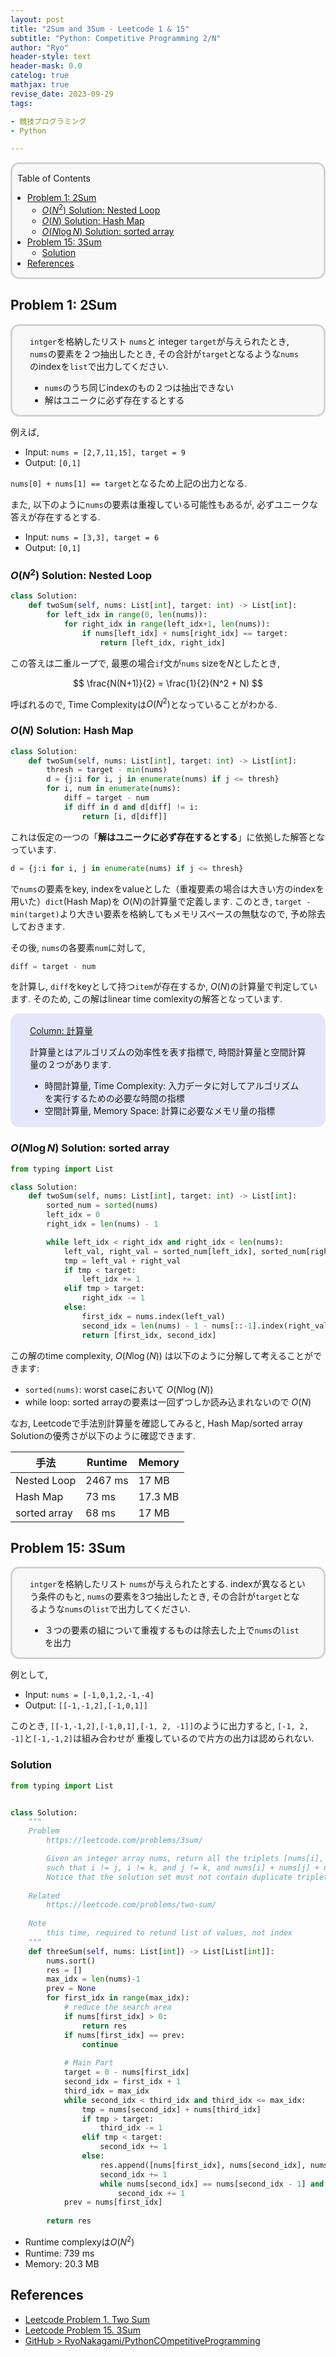 ```yaml
---
layout: post
title: "2Sum and 3Sum - Leetcode 1 & 15"
subtitle: "Python: Competitive Programming 2/N"
author: "Ryo"
header-style: text
header-mask: 0.0
catelog: true
mathjax: true
revise_date: 2023-09-29
tags:

- 競技プログラミング
- Python

---
```


<div style='border-radius: 1em; border-style:solid; border-color:#D3D3D3; background-color:#F8F8F8'>

<p class="h4">&nbsp;&nbsp;Table of Contents</p>

<!-- START doctoc generated TOC please keep comment here to allow auto update -->
<!-- DON'T EDIT THIS SECTION, INSTEAD RE-RUN doctoc TO UPDATE -->

- [Problem 1: 2Sum](#problem-1-2sum)
  - [$O(N^2)$ Solution: Nested Loop](#on%5E2-solution-nested-loop)
  - [$O(N)$ Solution: Hash Map](#on-solution-hash-map)
  - [$O(N \log N)$ Solution: sorted array](#on-%5Clog-n-solution-sorted-array)
- [Problem 15: 3Sum](#problem-15-3sum)
  - [Solution](#solution)
- [References](#references)

<!-- END doctoc generated TOC please keep comment here to allow auto update -->


</div>

## Problem 1: 2Sum

<div style='padding-left: 2em; padding-right: 2em; border-radius: 1em; border-style:solid; border-color:#D3D3D3; background-color:#F8F8F8'>

`intger`を格納したリスト `nums`と integer `target`が与えられたとき, 
`nums`の要素を２つ抽出したとき, その合計が`target`となるような`nums`のindexを`list`で出力してください.

- `nums`のうち同じindexのもの２つは抽出できない
- 解はユニークに必ず存在するとする

</div>

例えば, 

- Input: `nums = [2,7,11,15], target = 9`
- Output: `[0,1]`

`nums[0] + nums[1] == target`となるため上記の出力となる.

また, 以下のように`nums`の要素は重複している可能性もあるが, 必ずユニークな答えが存在するとする.

- Input: `nums = [3,3], target = 6`
- Output: `[0,1]`

### $O(N^2)$ Solution: Nested Loop

```python
class Solution:
    def twoSum(self, nums: List[int], target: int) -> List[int]:
        for left_idx in range(0, len(nums)):
            for right_idx in range(left_idx+1, len(nums)):
                if nums[left_idx] + nums[right_idx] == target:
                    return [left_idx, right_idx]
```

この答えは二重ループで, 最悪の場合`if`文が`nums` sizeを$N$としたとき,

$$
\frac{N(N+1)}{2} = \frac{1}{2}(N^2 + N) 
$$

呼ばれるので, Time Complexityは$O(N^2)$となっていることがわかる.

### $O(N)$ Solution: Hash Map

```python
class Solution:
    def twoSum(self, nums: List[int], target: int) -> List[int]:
        thresh = target - min(nums)
        d = {j:i for i, j in enumerate(nums) if j <= thresh}
        for i, num in enumerate(nums):
            diff = target - num
            if diff in d and d[diff] != i:
                return [i, d[diff]]
```

これは仮定の一つの「**解はユニークに必ず存在するとする**」に依拠した解答となっています.

```python
d = {j:i for i, j in enumerate(nums) if j <= thresh}
```

で`nums`の要素をkey, indexをvalueとした（重複要素の場合は大きい方のindexを用いた）`dict`(Hash Map)を
$O(N)$の計算量で定義します. このとき, `target - min(target)`より大きい要素を格納してもメモリスペースの無駄なので, 
予め除去しておきます.


その後, `nums`の各要素`num`に対して, 

```python
diff = target - num
```

を計算し, `diff`をkeyとして持つ`item`が存在するか, $O(N)$の計算量で判定しています.
そのため, この解はlinear time comlexityの解答となっています.

<div style='padding-left: 2em; padding-right: 2em; border-radius: 1em; border-style:solid; border-color:#e6e6fa; background-color:#e6e6fa'>
<p class="h4"><ins>Column: 計算量</ins></p>

計算量とはアルゴリズムの効率性を表す指標で, 時間計算量と空間計算量の２つがあります.

- 時間計算量, Time Complexity: 入力データに対してアルゴリズムを実行するための必要な時間の指標
- 空間計算量, Memory Space: 計算に必要なメモリ量の指標

</div>

### $O(N \log N)$ Solution: sorted array

```python
from typing import List

class Solution:
    def twoSum(self, nums: List[int], target: int) -> List[int]:
        sorted_num = sorted(nums)
        left_idx = 0
        right_idx = len(nums) - 1

        while left_idx < right_idx and right_idx < len(nums):
            left_val, right_val = sorted_num[left_idx], sorted_num[right_idx]
            tmp = left_val + right_val
            if tmp < target:
                left_idx += 1
            elif tmp > target:
                right_idx -= 1
            else:
                first_idx = nums.index(left_val)
                second_idx = len(nums) - 1 - nums[::-1].index(right_val)
                return [first_idx, second_idx]
```

この解のtime complexity, $O(N\log(N))$ は以下のように分解して考えることができます:

- `sorted(nums)`: worst caseにおいて $O(N \log(N))$
- while loop: sorted arrayの要素は一回ずつしか読み込まれないので $O(N)$

なお, Leetcodeで手法別計算量を確認してみると, Hash Map/sorted array Solutionの優秀さが以下のように確認できます.

|手法|Runtime|Memory|
|---|-------|------|
|Nested Loop|2467 ms|17 MB|
|Hash Map|73 ms|17.3 MB|
|sorted array|68 ms|17 MB|



## Problem 15: 3Sum

<div style='padding-left: 2em; padding-right: 2em; border-radius: 1em; border-style:solid; border-color:#D3D3D3; background-color:#F8F8F8'>

`intger`を格納したリスト `nums`が与えられたとする. 
indexが異なるという条件のもと, `nums`の要素を3つ抽出したとき, 
その合計が`target`となるような`nums`の`list`で出力してください.

- ３つの要素の組について重複するものは除去した上で`nums`の`list`を出力

</div>

例として, 

- Input: `nums = [-1,0,1,2,-1,-4]`
- Output: `[[-1,-1,2],[-1,0,1]]`

このとき, `[[-1,-1,2],[-1,0,1],[-1, 2, -1]]`のように出力すると, `[-1, 2, -1]`と`[-1,-1,2]`は組み合わせが
重複しているので片方の出力は認められない.

### Solution

```python
from typing import List


class Solution:
    """
    Problem
        https://leetcode.com/problems/3sum/

        Given an integer array nums, return all the triplets [nums[i], nums[j], nums[k]] 
        such that i != j, i != k, and j != k, and nums[i] + nums[j] + nums[k] == 0.
        Notice that the solution set must not contain duplicate triplets.
    
    Related
        https://leetcode.com/problems/two-sum/
    
    Note
        this time, required to retund list of values, not index
    """
    def threeSum(self, nums: List[int]) -> List[List[int]]:
        nums.sort()
        res = []
        max_idx = len(nums)-1
        prev = None
        for first_idx in range(max_idx):
            # reduce the search area
            if nums[first_idx] > 0:
                return res
            if nums[first_idx] == prev:
                continue
            
            # Main Part
            target = 0 - nums[first_idx]
            second_idx = first_idx + 1
            third_idx = max_idx
            while second_idx < third_idx and third_idx <= max_idx:
                tmp = nums[second_idx] + nums[third_idx]
                if tmp > target:
                    third_idx -= 1
                elif tmp < target:
                    second_idx += 1
                else:
                    res.append([nums[first_idx], nums[second_idx], nums[third_idx]])
                    second_idx += 1
                    while nums[second_idx] == nums[second_idx - 1] and second_idx < third_idx:
                        second_idx += 1
            prev = nums[first_idx]
        
        return res
```

- Runtime complexyは$O(N^2)$
- Runtime: 739 ms
- Memory: 20.3 MB



References
------------------

- [Leetcode Problem 1. Two Sum](https://leetcode.com/problems/two-sum/description/)
- [Leetcode Problem 15. 3Sum](https://leetcode.com/problems/3sum/)
- [GitHub > RyoNakagami/PythonCOmpetitiveProgramming](https://github.com/RyoNakagami/PythonCompetitiveProgramming)